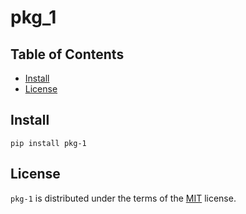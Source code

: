 # pkg_1

## Table of Contents

- [Install](#install)
- [License](#license)

## Install

```console
pip install pkg-1
```

## License

`pkg-1` is distributed under the terms of the [MIT](https://spdx.org/licenses/MIT.html) license.
